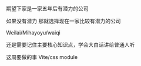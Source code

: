 期望下家是一家五年后有潜力的公司

如果没有潜力 那就选择现在一家比较有潜力的公司

Weilai/Mihayoyu/waiqi

还是需要记住主要核心知识点，学会大白话讲给普通人听

这周要做的事 Vite/css module
